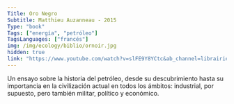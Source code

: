 ```yaml
---
Title: Oro Negro
Subtitle: Matthieu Auzanneau - 2015
Type: "book"
Tags: ["energía", "petróleo"]
TagsLanguages: ["francés"]
img: /img/ecology/biblio/ornoir.jpg
hidden: true
link: "https://www.youtube.com/watch?v=slFE9Y8YCtc&ab_channel=librairiemollat"
---
```


Un ensayo sobre la historia del petróleo, desde su descubrimiento hasta su importancia en la civilización actual en todos los ámbitos: industrial, por supuesto, pero también militar, político y económico.